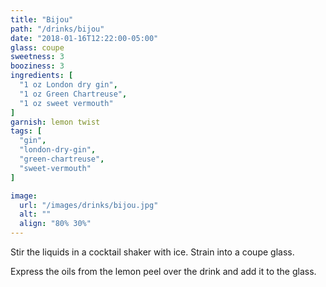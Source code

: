 ```yaml
---
title: "Bijou"
path: "/drinks/bijou"
date: "2018-01-16T12:22:00-05:00"
glass: coupe
sweetness: 3
booziness: 3
ingredients: [
  "1 oz London dry gin",
  "1 oz Green Chartreuse",
  "1 oz sweet vermouth"
]
garnish: lemon twist
tags: [
  "gin",
  "london-dry-gin",
  "green-chartreuse",
  "sweet-vermouth"
]

image:
  url: "/images/drinks/bijou.jpg"
  alt: ""
  align: "80% 30%"
---
```

Stir the liquids in a cocktail shaker with ice. Strain into a coupe glass.

Express the oils from the lemon peel over the drink and add it to the glass.
